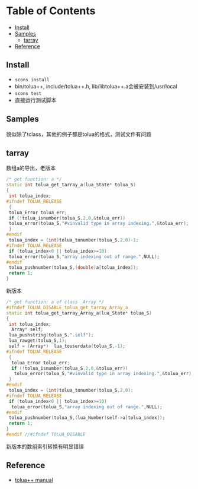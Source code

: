 
Table of Contents
=================

* [Install](#install)
* [Samples](#samples)
  * [tarray](#tarray)
* [Reference](#reference)

Install
-------

* ```scons install```
* bin/tolua++, include/tolua++.h, lib/libtolua++.a会被安装到/usr/local
* ```scons test```
* 直接运行测试脚本

Samples
-------

貌似除了tclass，其他的例子都是tolua的格式，测试文件有问题

tarray
------

数组a的导出，老版本
```cpp
/* get function: a */
static int tolua_get_tarray_a(lua_State* tolua_S)
{
 int tolua_index;
#ifndef TOLUA_RELEASE
 {
 tolua_Error tolua_err;
 if (!tolua_isnumber(tolua_S,2,0,&tolua_err))
 tolua_error(tolua_S,"#vinvalid type in array indexing.",&tolua_err);
 }
#endif
 tolua_index = (int)tolua_tonumber(tolua_S,2,0)-1;
#ifndef TOLUA_RELEASE
 if (tolua_index<0 || tolua_index>=10)
 tolua_error(tolua_S,"array indexing out of range.",NULL);
#endif
 tolua_pushnumber(tolua_S,(double)a[tolua_index]);
 return 1;
}
```

新版本
```cpp
/* get function: a of class  Array */
#ifndef TOLUA_DISABLE_tolua_get_tarray_Array_a
static int tolua_get_tarray_Array_a(lua_State* tolua_S)
{
 int tolua_index;
  Array* self;
 lua_pushstring(tolua_S,".self");
 lua_rawget(tolua_S,1);
 self = (Array*)  lua_touserdata(tolua_S,-1);
#ifndef TOLUA_RELEASE
 {
  tolua_Error tolua_err;
  if (!tolua_isnumber(tolua_S,2,0,&tolua_err))
   tolua_error(tolua_S,"#vinvalid type in array indexing.",&tolua_err);
 }
#endif
 tolua_index = (int)tolua_tonumber(tolua_S,2,0);
#ifndef TOLUA_RELEASE
 if (tolua_index<0 || tolua_index>=10)
  tolua_error(tolua_S,"array indexing out of range.",NULL);
#endif
 tolua_pushnumber(tolua_S,(lua_Number)self->a[tolua_index]);
 return 1;
}
#endif //#ifndef TOLUA_DISABLE
```
新版本的数组索引转换有明显错误

Reference
---------

* [tolua++ manual](https://www8.cs.umu.se/kurser/TDBD12/VT04/lab/lua/tolua++.html)
